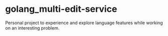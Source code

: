 # golang_multi-edit-service
Personal project to experience and explore language features while working on an interesting problem.
